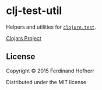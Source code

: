 # clj-test-util

Helpers and utilities for
[`clojure.test`](http://clojure.github.io/clojure/clojure.test-api).

[Clojars Project](https://clojars.org/fhofherr/clj-test-util/latest-version.svg)

## License

Copyright © 2015 Ferdinand Hofherr

Distributed under the MIT license
